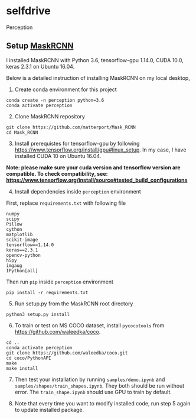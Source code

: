 # selfdrive
Perception

## Setup [MaskRCNN](https://github.com/matterport/Mask_RCNN#4k-video-demo-by-karol-majek)
I installed MaskRCNN with Python 3.6, tensorflow-gpu 1.14.0, CUDA 10.0, keras 2.3.1 on Ubuntu 16.04.

Below is a detailed instruction of installing MaskRCNN on my local desktop,
1. Create conda environment for this project
```
conda create -n perception python=3.6
conda activate perception
```

2. Clone MaskRCNN repository
```
git clone https://github.com/matterport/Mask_RCNN
cd Mask_RCNN
```

3. Install prerequistes for tensorflow-gpu by following https://www.tensorflow.org/install/gpu#linux_setup.
In my case, I have installed CUDA 10 on Ubuntu 16.04.

**Note: please make sure your cuda version and tensorflow version are compatible. 
To check compatibility, see: https://www.tensorflow.org/install/source#tested_build_configurations**

4. Install dependencies inside `perception` environment

First, replace `requirements.txt` with following file
```
numpy
scipy
Pillow
cython
matplotlib
scikit-image
tensorflow==1.14.0
keras==2.3.1
opencv-python
h5py
imgaug
IPython[all]
```
Then run `pip` inside `perception` environment
```
pip install -r requirements.txt
```

5. Run setup.py from the MaskRCNN root directory
```
python3 setup.py install
```

6. To train or test on MS COCO dataset, install `pycocotools` from https://github.com/waleedka/coco.

```
cd ..
conda activate perception
git clone https://github.com/waleedka/coco.git
cd coco/PythonAPI
make
make install
```

7. Then test your installation by running `samples/demo.ipynb` and `samples/shapes/train_shapes.ipynb`. 
They both should be run without error. The `train_shape.ipynb` should use GPU to train by default. 

8. Note that every time you want to modify installed code, run step 5 again to update installed package.

